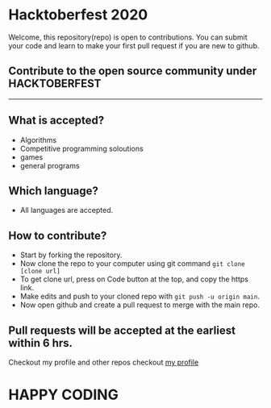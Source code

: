 # Hacktoberfest 2020
Welcome, this repository(repo) is open to contributions.
You can submit your code and learn to make your first pull request if you are new to github.

## Contribute to the open source community under HACKTOBERFEST

----------------
## What is accepted?

- Algorithms
- Competitive programming soloutions
- games
- general programs

## Which language?

- All languages are accepted.

## How to contribute?

- Start by forking the repository.
- Now clone the repo to your computer using git command `git clone [clone url]`
- To get clone url, press on Code button at the top, and copy the https link.
- Make edits and push to your cloned repo with `git push -u origin main`.
- Now open github and create a pull request to merge with the main repo.

## Pull requests will be accepted at the earliest within 6 hrs.

Checkout my profile and other repos checkout [my profile](https://github.com/anantdark "Anantdark")


# HAPPY CODING
